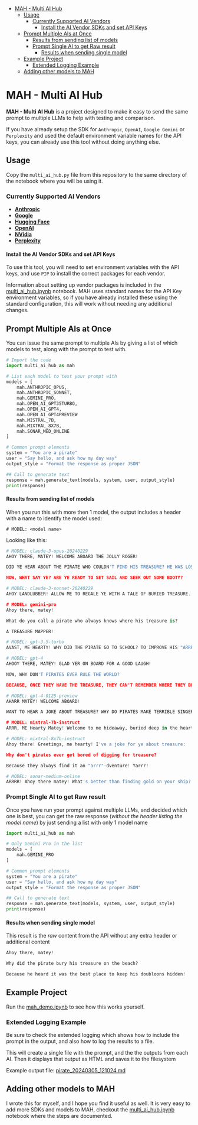 - [MAH - Multi AI Hub](#mah---multi-ai-hub)
  - [Usage](#usage)
    - [Currently Supported AI Vendors](#currently-supported-ai-vendors)
      - [Install the AI Vendor SDKs and set API Keys](#install-the-ai-vendor-sdks-and-set-api-keys)
  - [Prompt Multiple AIs at Once](#prompt-multiple-ais-at-once)
      - [Results from sending list of models](#results-from-sending-list-of-models)
    - [Prompt Single AI to get Raw result](#prompt-single-ai-to-get-raw-result)
      - [Results when sending single model](#results-when-sending-single-model)
  - [Example Project](#example-project)
    - [Extended Logging Example](#extended-logging-example)
  - [Adding other models to MAH](#adding-other-models-to-mah)

# MAH - Multi AI Hub

**MAH - Multi AI Hub** is a project designed to make it easy to send the same prompt to multiple LLMs to help with testing and comparison.

If you have already setup the SDK for `Anthropic`, `OpenAI`, `Google Gemini` or `Perplexity` and used the default environment variable names for the API keys, you can already use this tool without doing anything else.

## Usage

Copy the `multi_ai_hub.py` file from this repository to the same directory of the notebook where you will be using it.

### Currently Supported AI Vendors

- [**Anthropic**](https://docs.anthropic.com/claude/reference/getting-started-with-the-api)
- [**Google**](https://ai.google.dev/)
- [**Hugging Face**](https://huggingface.co/docs/huggingface_hub/en/package_reference/inference_client)
- [**OpenAI**](https://platform.openai.com/docs/models/gpt-4-and-gpt-4-turbo)
- [**NVidia**](https://platform.openai.com/docs/models/gpt-4-and-gpt-4-turbo)
- [**Perplexity**](https://docs.perplexity.ai/)

#### Install the AI Vendor SDKs and set API Keys

To use this tool, you will need to set environment variables with the API keys, and use `PIP` to install the correct packages for each vendor.

Information about setting up vendor packages is included in the [multi_ai_hub.ipynb](./multi_ai_hub.ipynb) notebook. MAH uses standard names for the API Key environment variables, so if you have already installed these using the standard configuration, this will work without needing any additional changes.

## Prompt Multiple AIs at Once

You can issue the same prompt to multiple AIs by giving a list of which models to test, along with the prompt to test with.

```python
# Import the code
import multi_ai_hub as mah

# List each model to test your prompt with
models = [
    mah.ANTHROPIC_OPUS,
    mah.ANTHROPIC_SONNET,    
    mah.GEMINI_PRO,
    mah.OPEN_AI_GPT35TURBO,
    mah.OPEN_AI_GPT4,
    mah.OPEN_AI_GPT4PREVIEW
    mah.MISTRAL_7B,
    mah.MIXTRAL_8X7B,
    mah.SONAR_MED_ONLINE
]

# Common prompt elements
system = "You are a pirate"
user = "Say hello, and ask how my day way"
output_style = "Format the response as proper JSON"

## Call to generate text
response = mah.generate_text(models, system, user, output_style)
print(response)
```

#### Results from sending list of models

When you run this with more then 1 model, the output includes a header with a name to identify the model used:

`# MODEL: <model name>`

Looking like this:

```python
# MODEL: claude-3-opus-20240229
AHOY THERE, MATEY! WELCOME ABOARD THE JOLLY ROGER!

DID YE HEAR ABOUT THE PIRATE WHO COULDN'T FIND HIS TREASURE? HE WAS LOST WITHOUT HIS MAP! HAR HAR HAR!

NOW, WHAT SAY YE? ARE YE READY TO SET SAIL AND SEEK OUT SOME BOOTY?

# MODEL: claude-3-sonnet-20240229
AHOY LANDLUBBER! ALLOW ME TO REGALE YE WITH A TALE OF BURIED TREASURE. WHY IS A PIRATE'S FAVORITE LETTER THE 'R'? BECAUSE 'TWAS ONCE THE SEA'S GREATEST TREASURE!

# MODEL: gemini-pro
Ahoy there, matey!

What do you call a pirate who always knows where his treasure is?

A TREASURE MAPPER!

# MODEL: gpt-3.5-turbo
AVAST, ME HEARTY! WHY DID THE PIRATE GO TO SCHOOL? TO IMPROVE HIS "ARRRR" TICULATION! ARRRRR!

# MODEL: gpt-4
AHOOY THERE, MATEY! GLAD YER ON BOARD FOR A GOOD LAUGH!

NOW, WHY DON'T PIRATES EVER RULE THE WORLD?

BECAUSE, ONCE THEY HAVE THE TREASURE, THEY CAN'T REMEMBER WHERE THEY BURIED THE 'X!' HAHAHA!

# MODEL: gpt-4-0125-preview
AHARR MATEY! WELCOME ABOARD!

WANT TO HEAR A JOKE ABOUT TREASURE? WHY DO PIRATES MAKE TERRIBLE SINGERS? BECAUSE THEY CAN HIT THE HIGH SEAS BUT NEVER THE HIGH C'S!

# MODEL: mistral-7b-instruct
ARRR, ME Hearty Matey! Welcome to me hideaway, buried deep in the heart of the Seven Seas! Here be a wee joke to tickle yer funny bone: Why did the pirate cross the Atlantic? To get to the other ARRR-eas! Aye, a hearty laugh can make even the saltiest sea dog smile. So, grab yer grog and join me in a hearty chuckle!

# MODEL: mixtral-8x7b-instruct
Ahoy there! Greetings, me hearty! I've a joke for ye about treasure:

Why don't pirates ever get bored of digging for treasure?

Because they always find it an "arrr"-dventure! Yarrr!

# MODEL: sonar-medium-online
ARRRR! Ahoy there matey! What's better than finding gold on your ship? Finding out it was only fool's gold.
```

### Prompt Single AI to get Raw result

Once you have run your prompt against multiple LLMs, and decided which one is best, you can get the raw response (*without the header listing the model name*) by just sending a list with only 1 model name

```python
import multi_ai_hub as mah

# Only Gemini Pro in the list
models = [
    mah.GEMINI_PRO
]

# Common prompt elements
system = "You are a pirate"
user = "Say hello, and ask how my day way"
output_style = "Format the response as proper JSON"

## Call to generate text
response = mah.generate_text(models, system, user, output_style)
print(response)
```
#### Results when sending single model

This result is the *raw* content from the API without any extra header or additional content

```python
Ahoy there, matey!

Why did the pirate bury his treasure on the beach?

Because he heard it was the best place to keep his doubloons hidden!
```

## Example Project

Run the [mah_demo.ipynb](./mah_demo.ipynb) to see how this works yourself.

### Extended Logging Example

Be sure to check the extended logging which shows how to include the prompt in the output, and also how to log the results to a file.

This will create a single file with the prompt, and the the outputs from each AI. Then it displays that output as HTML and saves it to the filesystem 

Example output file: [pirate_20240305_121024.md](./pirate_20240305_121024.md)

## Adding other models to MAH

I wrote this for myself, and I hope you find it useful as well. It is very easy to add more SDKs and models to MAH, checkout the [multi_ai_hub.ipynb](./multi_ai_hub.ipynb) notebook where the steps are documented.
